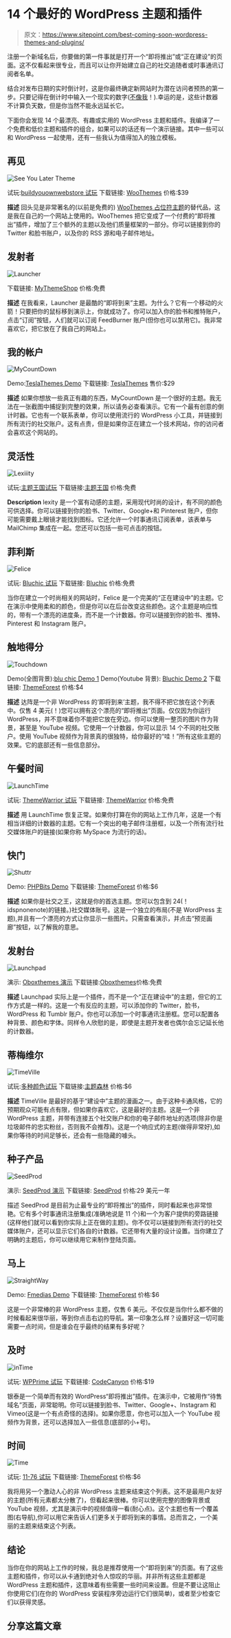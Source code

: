 # 14 个最好的 WordPress 主题和插件

> 原文：<https://www.sitepoint.com/best-coming-soon-wordpress-themes-and-plugins/>

注册一个新域名后，你要做的第一件事就是打开一个“即将推出”或“正在建设”的页面。这不仅看起来很专业，而且可以让你开始建立自己的社交追随者或时事通讯订阅者名单。

结合对发布日期的实时倒计时，这是你最终确定新网站时为潜在访问者预热的第一步。只要记得在倒计时中输入一个现实的数字([不像我](http://www.buildyourownwebstore.com/)！).幸运的是，这些计数器不计算负天数，但是你当然不能永远延长它。

下面你会发现 14 个最漂亮、有趣或实用的 WordPress 主题和插件。我编译了一个免费和低价主题和插件的组合，如果可以的话还有一个演示链接。其中一些可以和 WordPress 一起使用，还有一些我认为值得加入的独立模板。

## 再见

![See You Later Theme](img/8e7131308f3d0b3820227c2bc9613209.png)

试玩:[buildyouownwebstore 试玩](http://www.buildyourownwebstore.com/)
下载链接: [WooThemes](http://www.woothemes.com/products/see-you-later/)
价格:$39

**描述**
回头见是非常著名的(以前是免费的) [WooThemes 占位符主题](http://docs.woothemes.com/document/placeholder/)的替代品，这是我在自己的一个网站上使用的。WooThemes 把它变成了一个付费的“即将推出”插件，增加了三个额外的主题以及他们质量框架的一部分。你可以链接到你的 Twitter 和脸书账户，以及你的 RSS 源和电子邮件地址。

## 发射者

![Launcher](img/903002337482c30436bc5b908052c36c.png)

下载链接: [MyThemeShop](https://mythemeshop.com/themes/launcher/)
价格:免费

**描述**
在我看来，Launcher 是最酷的“即将到来”主题。为什么？它有一个移动的火箭！只要把你的鼠标移到演示上，你就成功了。你可以加入你的脸书和推特账户，点击“订阅”按钮，人们就可以订阅 FeedBurner 账户(但你也可以禁用它)。我非常喜欢它，把它放在了我自己的网站上。

## 我的帐户

![MyCountDown](img/b828ee59c7e4031d556cc343032f66ec.png)

Demo:[TeslaThemes Demo](http://teslathemes.com/live/?item=mycountdown)
下载链接: [TeslaThemes](http://teslathemes.com/wp-themes/mycountdown/)
售价:$29

**描述**
如果你想放一些真正有趣的东西，MyCountDown 是一个很好的主题。我无法在一张截图中捕捉到完整的效果，所以请务必查看演示。它有一个最有创意的倒计时器。它也有一个联系表单，你可以使用流行的 WordPress 小工具，并链接到所有流行的社交账户。这有点贵，但是如果你正在建立一个技术网站，你的访问者会喜欢这个网站的。

## 灵活性

![Lexiiity](img/bbd58f068515c0aab6e3d0ba7628a5be.png)

试玩:[主题王国试玩](http://www.themeskingdom.com/demo/lexiity/)
下载链接:[主题王国](http://www.themeskingdom.com/wordpress-themes/lexiity-free-responsive-under-construction-coming-soon-landing-template)
价格:免费

**Description**
lexity 是一个富有动感的主题，采用现代时尚的设计，有不同的颜色可供选择。你可以链接到你的脸书、Twitter、Google+和 Pinterest 账户，但你可能需要戴上眼镜才能找到图标。它还允许一个时事通讯订阅表单，该表单与 MailChimp 集成在一起。您还可以包括一些可点击的按钮。

## 菲利斯

![Felice](img/f9380a65edddff13adba54b732af5f49.png)

试玩: [Bluchic 试玩](http://demo.bluchic.com/themes/felice/)
下载链接: [Bluchic](http://www.bluchic.com/shop/freebies/felice-theme)
价格:免费

当你在建立一个时尚相关的网站时，Felice 是一个完美的“正在建设中”的主题。它在演示中使用柔和的颜色，但是你可以在后台改变这些颜色。这个主题是响应性的，带有一个漂亮的进度条，而不是一个计数器。你可以链接到你的脸书、推特、Pinterest 和 Instagram 账户。

## 触地得分

![Touchdown](img/ea00320bdf5237bdedd0596b5092ace1.png)

Demo(全图背景):[blu chic Demo 1](http://www.11-76.com/themes/touchdown/image-background/)
Demo(Youtube 背景): [Bluchic Demo 2](http://www.11-76.com/themes/touchdown/video-background/)
下载链接: [ThemeForest](http://themeforest.net/item/touchdown-responsive-coming-soon-page/4660002?WT)
价格:$4

**描述**
达阵是一个非 WordPress 的‘即将到来’主题，我不得不把它放在这个列表中。仅售 4 美元(！)您可以拥有这个漂亮的“即将推出”页面。仅仅因为你运行 WordPress，并不意味着你不能把它放在旁边。你可以使用一整页的图片作为背景，甚至是 YouTube 视频。它使用一个计数器，你可以显示 14 个不同的社交账户。使用 YouTube 视频作为背景真的很独特，给你最好的“哇！”所有这些主题的效果。它的底部还有一些信息部分。

## 午餐时间

![LaunchTime](img/3e42a1237a37eb00c972068f8db030a5.png)

试玩: [ThemeWarrior 试玩](http://demo.themewarrior.com/launchtime/)
下载链接: [ThemeWarrior](http://www.themewarrior.com/theme/launchtime/)
价格:免费

**描述**
用 LaunchTime 恢复正常。如果你打算在你的网站上工作几年，这是一个有相当详细的计数器的主题。它有一个突出的电子邮件注册框，以及一个所有流行社交媒体账户的链接(如果你称 MySpace 为流行的话)。

## 快门

![Shuttr](img/df960a8d4f3c35098e7df2bd15e709be.png)

Demo: [PHPBits Demo](http://phpbitsplugins.com/shuttr/)
下载链接: [ThemeForest](http://themeforest.net/item/shuttr-photography-coming-soon-template/7024218?WT)
价格:$6

**描述**
如果你是社交之王，这就是你的首选主题。您可以包含到 24(！idspnonenote)的链接。)社交媒体账号。这是一个独立的布局(不是 WordPress 主题),并且有一个漂亮的方式让你显示一些图片。只需查看演示，并点击“预览画廊”按钮，以了解我的意思。

## 发射台

![Launchpad](img/6978b2930f60248ae5cfe3cb3cd4d275.png)

演示: [Oboxthemes 演示](http://oboxthemes.com/product/demo/launchpad)
下载链接:[Oboxthemes](http://oboxthemes.com/plugin/launchpad)价格:免费

**描述**
Launchpad 实际上是一个插件，而不是一个“正在建设中”的主题，但它的工作方式是一样的。这是一个有反应的主题，可以添加你的 Twitter，脸书，WordPress 和 Tumblr 账户。你也可以添加一个时事通讯注册框。您可以配置各种背景、颜色和字体。同样令人欣慰的是，即使是主题开发者也偶尔会忘记延长他的计数器。

## 蒂梅维尔

![TimeVille](img/7f76ffe1d60fc03fce6e75e45e98e42a.png)

试玩:[多种颜色试玩](http://multifour.com/projects/timeville/countdown/index.html)
下载链接:[主题森林](http://themeforest.net/item/timeville-coming-soon-page/7706925?WT)
价格:$6

**描述**
TimeVille 是最好的基于“建设中”主题的漫画之一。由于这种卡通风格，它的预期观众可能有点有限，但如果你喜欢它，这是最好的主题。这是一个非 WordPress 主题，并带有连接五个社交账户和你的电子邮件地址的选项(除非你是垃圾邮件的忠实粉丝，否则我不会推荐)。这是一个响应式的主题(做得非常好),如果你等待的时间足够长，还会有一些隐藏的噱头。

## 种子产品

![SeedProd](img/a5cc32cf2ac2155decc36076719601b4.png)

演示: [SeedProd 演示](http://demo.seedprod.com/coming-soon-pro/)
下载链接: [SeedProd](https://www.seedprod.com/)
价格:29 美元一年

描述
SeedProd 是目前为止最专业的“即将推出”的插件，同时看起来也非常惊艳。它有多个时事通讯注册集成(准确地说是 11 个)和一个为客户提供的旁路链接(这样他们就可以看到你实际上正在做的主题)。你不仅可以链接到所有流行的社交媒体账户，还可以显示它们各自的计数器。它还带有大量的设计设置。当你建立了明确的主题后，你可以继续用它来制作登陆页面。

## 马上

![StraightWay](img/3097ec11104f8cf0e82ae58b2fc2748e.png)

Demo: [Fmedias Demo](http://fmedias.com/straightway/index_dark.html)
下载链接: [ThemeForest](http://themeforest.net/item/straightway-coming-soon-unique-creative-page/6778665?WT)
价格:$6

这是一个非常棒的非 WordPress 主题，仅售 6 美元。不仅仅是当你什么都不做的时候看起来很华丽，等到你点击右边的导航。第一印象怎么样？设置好这一切可能需要一点时间，但是谁会在乎最终的结果有多好呢？

## 及时

![inTime](img/6336eea007292914a7275c54c694c8da.png)

试玩: [WPPrime 试玩](http://demo.wpprime.com/intime/)
下载链接: [CodeCanyon](http://codecanyon.net/item/intime-domain-sale-coming-soon-wordpressplugin/7066355?)
价格:$19

银泰是一个简单而有效的 WordPress“即将推出”插件。在演示中，它被用作“待售域名”页面，非常聪明。你可以链接到脸书、Twitter、Google+、Instagram 和 Vimeo(这是一个有点奇怪的选择)。如果你愿意，你也可以加入一个 YouTube 视频作为背景，还可以选择加入一些信息(底部的小+号)。

## 时间

![Time](img/cf7e96ffefe22a521fc35bc365ceddf6.png)

试玩: [11-76 试玩](http://www.11-76.com/themes/time/video-background/index.html)
下载链接: [ThemeForest](http://themeforest.net/item/time-responsive-coming-soon-page/6510695?WT)
价格:$6

我将用另一个激动人心的非 WordPress 主题来结束这个列表。这不是最用户友好的主题(所有元素都太分散了)，但看起来很棒。你可以使用完整的图像背景或 YouTube 视频，尤其是演示中的视频值得一看(耐心点)。这个主题也有一个覆盖图(右导航),你可以用它来告诉人们更多关于即将到来的事情。总而言之，一个美丽的主题来结束这个列表。

## 结论

当你在你的网站上工作的时候，我总是推荐使用一个“即将到来”的页面。有了这些主题和插件，你可以从卡通到绝对令人惊叹的华丽。并非所有这些主题都是 WordPress 主题和插件，这意味着有些需要一些时间来设置。但是不要让这阻止你使用它们(在你的 WordPress 安装程序旁边运行它们很简单)，或者至少检查它们以获得灵感。

## 分享这篇文章